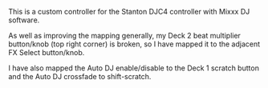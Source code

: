 This is a custom controller for the Stanton DJC4 controller with Mixxx DJ software.

As well as improving the mapping generally, my Deck 2 beat multiplier button/knob (top right corner) is broken, so I have mapped it to the adjacent FX Select button/knob.

I have also mapped the Auto DJ enable/disable to the Deck 1 scratch button and the Auto DJ crossfade to shift-scratch.
